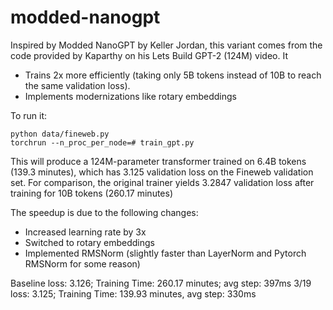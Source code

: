 # modded-nanogpt

Inspired by Modded NanoGPT by Keller Jordan, this variant comes from the code provided by Kaparthy on his Lets Build GPT-2 (124M) video. It
* Trains 2x more efficiently (taking only 5B tokens instead of 10B to reach the same validation loss).
* Implements modernizations like rotary embeddings


To run it:
```
python data/fineweb.py
torchrun --n_proc_per_node=# train_gpt.py
```

This will produce a 124M-parameter transformer trained on 6.4B tokens (139.3 minutes), which has 3.125 validation loss on the Fineweb validation set. For comparison, the original trainer yields 3.2847 validation loss after training for 10B tokens (260.17 minutes)

The speedup is due to the following changes:
- Increased learning rate by 3x
- Switched to rotary embeddings
- Implemented RMSNorm (slightly faster than LayerNorm and Pytorch RMSNorm for some reason)


Baseline loss: 3.126; Training Time: 260.17 minutes; avg step: 397ms
3/19 loss: 3.125; Training Time: 139.93 minutes, avg step: 330ms
